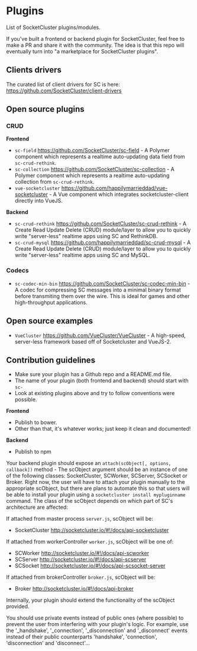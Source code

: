 # Plugins
List of SocketCluster plugins/modules.

If you've built a frontend or backend plugin for SocketCluster, feel free to make a PR and share it with the community.
The idea is that this repo will eventually turn into "a marketplace for SocketCluster plugins".

## Clients drivers

The curated list of client drivers for SC is here: https://github.com/SocketCluster/client-drivers

## Open source plugins

### CRUD

**Frontend**

- ```sc-field``` https://github.com/SocketCluster/sc-field - A Polymer component which represents a realtime auto-updating data field from ```sc-crud-rethink```.
- ```sc-collection``` https://github.com/SocketCluster/sc-collection - A Polymer component which represents a realtime auto-updating collection from ```sc-crud-rethink```.
- ```vue-socketcluster``` https://github.com/happilymarrieddad/vue-socketcluster - A Vue component which integrates socketcluster-client directly into VueJS.

**Backend**

- ```sc-crud-rethink``` https://github.com/SocketCluster/sc-crud-rethink - A Create Read Update Delete (CRUD) module/layer to allow you to quickly write "server-less" realtime apps using SC and RethinkDB.
- ```sc-crud-mysql``` https://github.com/happilymarrieddad/sc-crud-mysql - A Create Read Update Delete (CRUD) module/layer to allow you to quickly write "server-less" realtime apps using SC and MySQL.

### Codecs

- ```sc-codec-min-bin``` https://github.com/SocketCluster/sc-codec-min-bin - A codec for compressing SC messages into a minimal binary format before transmiting them over the wire. This is ideal for games and other high-throughput applications.

## Open source examples

- ```VueCluster``` https://github.com/VueCluster/VueCluster - A high-speed, server-less framework based off of Socketcluster and VueJS-2.

## Contribution guidelines

- Make sure your plugin has a Github repo and a README.md file.
- The name of your plugin (both frontend and backend) should start with ```sc-```
- Look at existing plugins above and try to follow conventions were possible.

**Frontend**

- Publish to bower.
- Other than that, it's whatever works; just keep it clean and documented!

**Backend**

- Publish to npm

Your backend plugin should expose an ```attach(scObject[, options, callback])``` method - The scObject argument should be an instance of one of the following
classes: SocketCluster, SCWorker, SCServer, SCSocket or Broker.
Right now, the user will have to attach your plugin manually to the appropriate scObject, but there are plans to automate this so that users will be able to
install your plugin using a ```socketcluster install mypluginname``` command.
The class of the scObject depends on which part of SC's architecture are affected:

If attached from master process ```server.js```, scObject will be:

- SocketCluster http://socketcluster.io/#!/docs/api-socketcluster


If attached from workerController ```worker.js```, scObject will be one of:

- SCWorker http://socketcluster.io/#!/docs/api-scworker
- SCServer http://socketcluster.io/#!/docs/api-scserver
- SCSocket http://socketcluster.io/#!/docs/api-scsocket-server

If attached from brokerController ```broker.js```, scObject will be:

- Broker http://socketcluster.io/#!/docs/api-broker

Internally, your plugin should extend the functionality of the scObject provided.

You should use private events instead of public ones (where possible) to prevent the user from interfering
with your plugin's logic.
For example, use the '_handshake', '_connection', '_disconnection' and '_disconnect' events
instead of their public counterparts 'handshake', 'connection', 'disconnection' and 'disconnect'...
